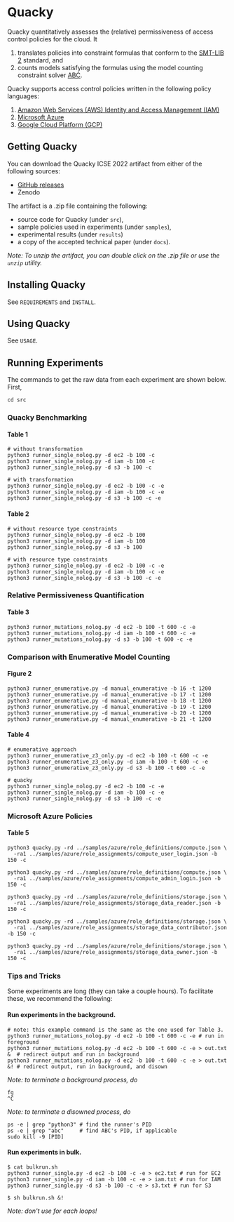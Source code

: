 # Quacky

Quacky quantitatively assesses the (relative) permissiveness of access control policies for the cloud. It

1. translates policies into constraint formulas that conform to the [SMT-LIB 2](http://smtlib.cs.uiowa.edu/language.shtml) standard, and
2. counts models satisfying the formulas using the model counting constraint solver [ABC](https://github.com/vlab-cs-ucsb/ABC). 

Quacky supports access control policies written in the following policy languages:

1. [Amazon Web Services (AWS) Identity and Access Management (IAM)](https://docs.aws.amazon.com/IAM/latest/UserGuide/access_policies.html)
2. [Microsoft Azure](https://docs.microsoft.com/en-us/azure/role-based-access-control/overview)
3. [Google Cloud Platform (GCP)](https://cloud.google.com/iam)

## Getting Quacky
You can download the Quacky ICSE 2022 artifact from either of the following sources:

- [GitHub releases](https://github.com/vlab-cs-ucsb/quacky/releases)
- Zenodo

The artifact is a .zip file containing the following:

- source code for Quacky (under `src`),
- sample policies used in experiments (under `samples`),
- experimental results (under `results`)
- a copy of the accepted technical paper (under `docs`).

*Note: To unzip the artifact, you can double click on the .zip file or use the `unzip` utility.*

## Installing Quacky
See `REQUIREMENTS` and `INSTALL`.

## Using Quacky
See `USAGE`.

## Running Experiments
The commands to get the raw data from each experiment are shown below. First,
```
cd src
```

### Quacky Benchmarking
#### Table 1
```
# without transformation
python3 runner_single_nolog.py -d ec2 -b 100 -c
python3 runner_single_nolog.py -d iam -b 100 -c
python3 runner_single_nolog.py -d s3 -b 100 -c

# with transformation
python3 runner_single_nolog.py -d ec2 -b 100 -c -e
python3 runner_single_nolog.py -d iam -b 100 -c -e
python3 runner_single_nolog.py -d s3 -b 100 -c -e
```

#### Table 2
```
# without resource type constraints
python3 runner_single_nolog.py -d ec2 -b 100
python3 runner_single_nolog.py -d iam -b 100
python3 runner_single_nolog.py -d s3 -b 100

# with resource type constraints
python3 runner_single_nolog.py -d ec2 -b 100 -c -e
python3 runner_single_nolog.py -d iam -b 100 -c -e
python3 runner_single_nolog.py -d s3 -b 100 -c -e
```

### Relative Permissiveness Quantification
#### Table 3
```
python3 runner_mutations_nolog.py -d ec2 -b 100 -t 600 -c -e
python3 runner_mutations_nolog.py -d iam -b 100 -t 600 -c -e
python3 runner_mutations_nolog.py -d s3 -b 100 -t 600 -c -e
```

### Comparison with Enumerative Model Counting
#### Figure 2
```
python3 runner_enumerative.py -d manual_enumerative -b 16 -t 1200
python3 runner_enumerative.py -d manual_enumerative -b 17 -t 1200
python3 runner_enumerative.py -d manual_enumerative -b 18 -t 1200
python3 runner_enumerative.py -d manual_enumerative -b 19 -t 1200
python3 runner_enumerative.py -d manual_enumerative -b 20 -t 1200
python3 runner_enumerative.py -d manual_enumerative -b 21 -t 1200
```

#### Table 4
```
# enumerative approach
python3 runner_enumerative_z3_only.py -d ec2 -b 100 -t 600 -c -e
python3 runner_enumerative_z3_only.py -d iam -b 100 -t 600 -c -e
python3 runner_enumerative_z3_only.py -d s3 -b 100 -t 600 -c -e

# quacky
python3 runner_single_nolog.py -d ec2 -b 100 -c -e
python3 runner_single_nolog.py -d iam -b 100 -c -e
python3 runner_single_nolog.py -d s3 -b 100 -c -e
```

### Microsoft Azure Policies
#### Table 5
```
python3 quacky.py -rd ../samples/azure/role_definitions/compute.json \
  -ra1 ../samples/azure/role_assignments/compute_user_login.json -b 150 -c

python3 quacky.py -rd ../samples/azure/role_definitions/compute.json \
  -ra1 ../samples/azure/role_assignments/compute_admin_login.json -b 150 -c
  
python3 quacky.py -rd ../samples/azure/role_definitions/storage.json \
  -ra1 ../samples/azure/role_assignments/storage_data_reader.json -b 150 -c

python3 quacky.py -rd ../samples/azure/role_definitions/storage.json \
  -ra1 ../samples/azure/role_assignments/storage_data_contributor.json -b 150 -c
  
python3 quacky.py -rd ../samples/azure/role_definitions/storage.json \
  -ra1 ../samples/azure/role_assignments/storage_data_owner.json -b 150 -c
```

### Tips and Tricks
Some experiments are long (they can take a couple hours). To facilitate these, we recommend the following:

#### Run experiments in the background.
```
# note: this example command is the same as the one used for Table 3.
python3 runner_mutations_nolog.py -d ec2 -b 100 -t 600 -c -e # run in foreground
python3 runner_mutations_nolog.py -d ec2 -b 100 -t 600 -c -e > out.txt &  # redirect output and run in background
python3 runner_mutations_nolog.py -d ec2 -b 100 -t 600 -c -e > out.txt &! # redirect output, run in background, and disown
```
*Note: to terminate a background process, do*
```
fg
^C
```
*Note: to terminate a disowned process, do*
```
ps -e | grep "python3" # find the runner's PID
ps -e | grep "abc"     # find ABC's PID, if applicable
sudo kill -9 [PID]
```

#### Run experiments in bulk.
```
$ cat bulkrun.sh
python3 runner_single.py -d ec2 -b 100 -c -e > ec2.txt # run for EC2
python3 runner_single.py -d iam -b 100 -c -e > iam.txt # run for IAM
python3 runner_single.py -d s3 -b 100 -c -e > s3.txt # run for S3

$ sh bulkrun.sh &!
```
*Note: don't use for each loops!*